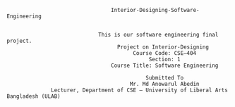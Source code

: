                                      Interior-Designing-Software-Engineering

                      
                                 This is our software engineering final project.
                                       Project on Interior-Designing
                                            Course Code: CSE–404
                                                 Section: 1
                                     Course Title: Software Engineering
                                               
                                                Submitted To
                                           Mr. Md Anowarul Abedin
                  Lecturer, Department of CSE – University of Liberal Arts Bangladesh (ULAB)            
